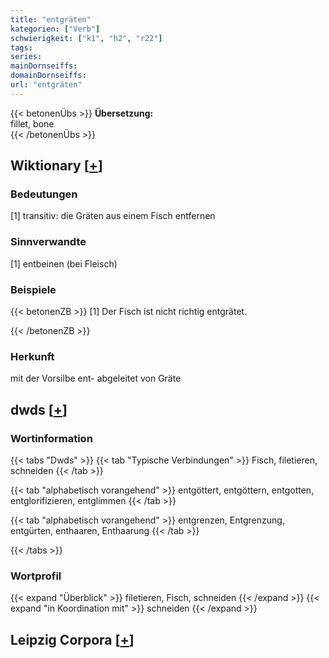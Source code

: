 ```yaml
---
title: "entgräten"
kategorien: ["Verb"]
schwierigkeit: ["k1", "h2", "r22"]
tags:
series:
mainDornseiffs:
domainDornseiffs:
url: "entgräten"
---
```


{{< betonenÜbs >}}
**Übersetzung:**  
fillet, bone  
{{< /betonenÜbs >}}

## Wiktionary [[+](https://de.wiktionary.org/wiki/entgräten)]

### Bedeutungen
[1] transitiv: die Gräten aus einem Fisch entfernen  

### Sinnverwandte
[1] entbeinen (bei Fleisch)  

### Beispiele
{{< betonenZB >}}
[1] Der Fisch ist nicht richtig entgrätet.  

{{< /betonenZB >}}
### Herkunft
mit der Vorsilbe ent- abgeleitet von Gräte  



## dwds [[+](https://www.dwds.de/wb/entgräten)]

### Wortinformation
{{< tabs "Dwds" >}}
{{< tab "Typische Verbindungen" >}}
Fisch, filetieren, schneiden
{{< /tab >}}

{{< tab "alphabetisch vorangehend" >}}
entgöttert, entgöttern, entgotten, entglorifizieren, entglimmen
{{< /tab >}}

{{< tab "alphabetisch vorangehend" >}}
entgrenzen, Entgrenzung, entgürten, enthaaren, Enthaarung
{{< /tab >}}

{{< /tabs >}}

### Wortprofil
{{< expand "Überblick" >}} filetieren, Fisch, schneiden {{< /expand >}}
{{< expand "in Koordination mit" >}} schneiden {{< /expand >}}

## Leipzig Corpora [[+](https://corpora.uni-leipzig.de/en/res?word=entgräten&corpusId=deu_newscrawl-public_2018)]


